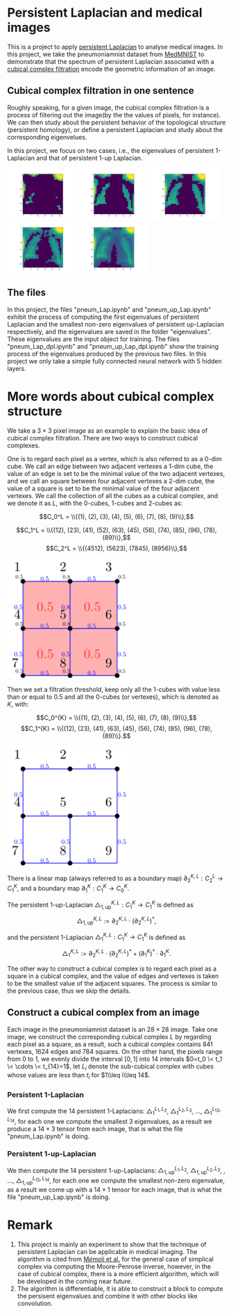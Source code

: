 # Persistent Laplacian and medical images
This is a project to apply [persistent Laplacian](https://epubs.siam.org/doi/10.1137/21M1435471) to analyse medical images.
In this project,
we take the pneumoniamnist dataset from [MedMNIST](https://medmnist.com/) to demonstrate that the spectrum of 
persistent Laplacian associated with a [cubical complex filtration](https://gudhi.inria.fr/python/latest/cubical_complex_user.html) encode the geometric information of an image.

## Cubical complex filtration in one sentence
Roughly speaking,
for a given image,
the cubical complex filtration is a process of filtering out the image(by the the values of pixels, for instance).
We can then study about the persistent behavior of the topological structure (persistent homology),
or define a persistent Laplacian and study about the corresponding eigenvelues.

In this project,
we focus on two cases,
i.e.,
the eigenvalues of persistent $1$-Laplacian and that of persistent $1$-up Laplacian.

<p>
  <img src="/images/animations_10.png" width="160" />
  <img src="/images/animations_13.png" width="160" />
  <img src="/images/animations_15.png" width="160" />
  <img src="/images/animations_17.png" width="160" />
  <img src="/images/animations_20.png" width="160" />  
</p>

## The files
In this project, the files "pneum_Lap.ipynb" and "pneum_up_Lap.ipynb" exhibit the process of 
computing the first eigenvalues of persistent Laplacian and the smallest non-zero eigenvalues of 
persistent up-Laplacian respectively,
and the eigenvalues are saved in the folder "eigenvalues".
These eigenvalues are the input object for training.
The files "pneum_Lap_dpl.ipynb" and "pneum_up_Lap_dpl.ipynb" show the training process of the eigenvalues produced 
by the previous two files.
In this project we only take a simple fully connected neural network with 5 hidden layers.

# More words about cubical complex structure
We take a $3\times 3$ pixel image as an example to explain the basic idea of cubical complex filtration.
There are two ways to construct cubical complexes. 

One is to regard each pixel as a vertex,
which is also referred to as a $0$-dim cube.
We call an edge between two adjacent vertexes a $1$-dim cube,
the value of an edge is set to be the minimal value of the two adjacent vertexes,
and we call an square between four adjacent vertexes a $2$-dim cube,
the value of a square is set to be the minimal value of the four adjacent vertexes.
We call the collection of all the cubes as a cubical complex,
and we denote it as $L$,
with the $0$-cubes, $1$-cubes and $2$-cubes as:

$$C_0^L = \\{(1), (2), (3), (4), (5), (6), (7), (8), (9)\\},$$

$$C_1^L = \\{(12), (23), (41), (52), (63), (45), (56), (74), (85), (96), (78), (89)\\},$$
$$C_2^L = \\{(4512), (5623), (7845), (8956)\\},$$
<p>
  <img src="/images/pic4.png" width="280" />
</p>


Then we set a filtration threshold,
keep only all the $1$-cubes with value less than or equal to $0.5$ and all the $0$-cubes (or vertexes),
which is denoted as $K$,
with:

$$C_0^{K} = \\{(1), (2), (3), (4), (5), (6), (7), (8), (9)\\},$$
$$C_1^{K} = \\{(12), (23), (41), (63), (45), (56), (74), (85), (96), (78), (89)\\}.$$
<p>
  <img src="/images/pic6.png" width="280" />
</p>

There is a linear map (always referred to as a boundary map) 
$\partial_2^{K, L}: C_2^L \to C_1^{K}$,
and a boundary map $\partial_1^K: C_1^K\to C_0^K$.

The persistent $1$-up-Laplacian $\triangle_{1, \mathrm{up}}^{K, L}: C_1^K\to C_1^K$ is defined as 

$$\triangle_{1, \mathrm{up}}^{K, L}:=\partial_{2}^{K, L}\cdot \left(\partial_{2}^{K, L}\right)^*,$$

and the persistent $1$-Laplacian $\triangle_1^{K, L}: C_1^K\to C_1^K$ is defined as 

$$\triangle_1^{K, L}:=\partial_{2}^{K, L}\cdot \left(\partial_{2}^{K, L}\right)^* + \left(\partial_{1}^K\right)^*\cdot\partial_{1}^K.$$

The other way to construct a cubical complex is to regard each pixel as a square in a cubical complex,
and the value of edges and vertexes is taken to be the smallest value of the adjacent squares.
The process is similar to the previous case, 
thus we skip the details.
## Construct a cubical complex from an image 
Each image in the pneumoniamnist dataset is an $28\times 28$ image.
Take one image,
we construct the corresponding cubical complex $L$ by regarding each pixel as a square,
as a result,
such a cubical complex contains $841$ vertexes, $1624$ edges and $784$ squares.
On the other hand,
the pixels range from $0$ to $1$,
we evenly divide the interval $[0, 1]$ into $14$ intervals $0=t_0 \< t_1 \< \cdots \< t_{14}=1$,
let $L_{i}$ denote the sub-cubical complex with cubes whose values are less than $t_{i}$ for $1\\leq i\\leq 14$.
### Persistent $1$-Laplacian
We first compute the $14$ persistent $1$-Laplacians: $\triangle_{1}^{L_1, L_2}$, $\triangle_{1}^{L_2, L_3}$, ..., $\triangle_{1}^{L_{13}, L_{14}}$,
for each one we compute the smallest $3$ eigenvalues,
as a result we produce a $14\times 3$ tensor from each image, 
that is what the file "pneum_Lap.ipynb" is doing.
### Persistent $1$-up-Laplacian
We then compute the $14$ persistent $1$-up-Laplacians: $\triangle_{1, \mathrm{up}}^{L_1, L_2}$, $\triangle_{1, \mathrm{up}}^{L_2, L_3}$,
, ..., $\triangle_{1, \mathrm{up}}^{L_{13}, L_{14}}$,
for each one we compute the smallest non-zero eigenvalue,
as a result we come up with a $14\times 1$ tensor for each image,
that is what the file "pneum_up_Lap.ipynb" is doing.

# Remark
1. This project is mainly an experiment to show that the technique of persistent Laplacian can be applicable in medical imaging.
The algorithm is cited from [M*é*moli et al.](https://epubs.siam.org/doi/10.1137/21M1435471) for the general case of simplical complex via computing the Moore-Penrose inverse,
however,
in the case of cubical complex,
there is a more efficient algorithm,
which will be developed in the coming near future.
2. The algorithm is differentiable, it is able to construct a block to compute the persisent eigenvalues and combine it with other blocks like convolution.







